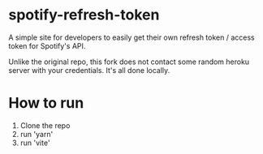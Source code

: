 # spotify-refresh-token
A simple site for developers to easily get their own refresh token / access token for Spotify's API.

Unlike the original repo, this fork does not contact some random heroku server with your credentials. It's all done locally.

# How to run

1. Clone the repo
2. run 'yarn'
3. run 'vite'